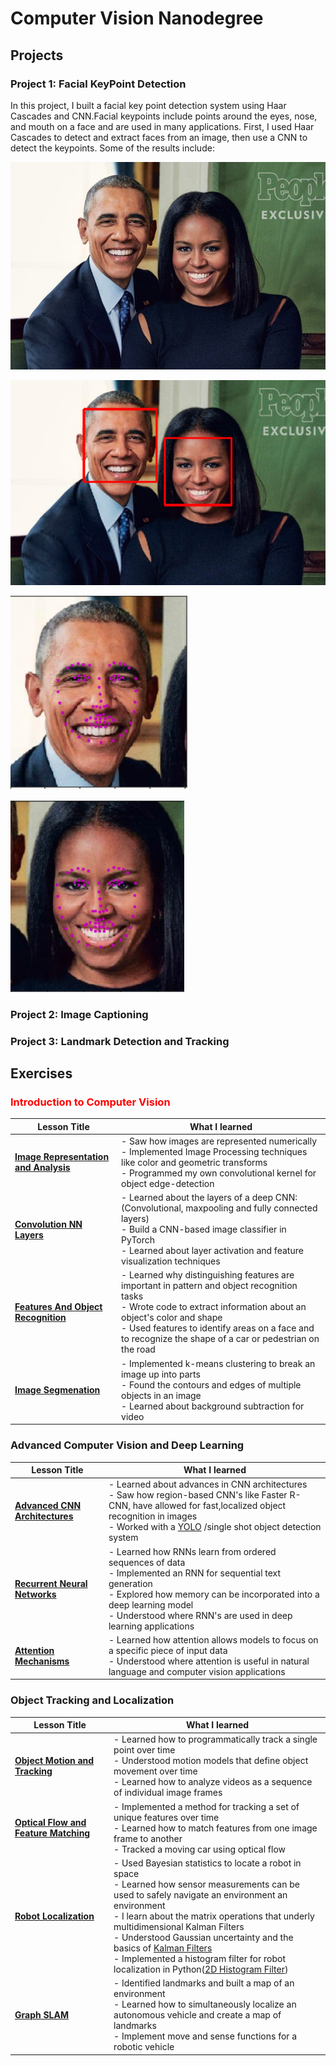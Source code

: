 # Computer Vision Nanodegree
## Projects

### Project 1: Facial KeyPoint Detection
In this project, I built a facial key point detection system using Haar Cascades and CNN.Facial keypoints include points around the eyes, nose, and mouth on a face and are used in many applications. First, I used Haar Cascades to detect and extract faces from an image, then use a CNN to detect the keypoints.
Some of the results include:

![Obama](/CVND_Projects/P1_Facial_Keypoints/images/obamas.jpg)

![Obama](/CVND_Projects/P1_Facial_Keypoints/images/obamasHaar.png)

![Obama](/CVND_Projects/P1_Facial_Keypoints/images/obama.png)

![Obama](/CVND_Projects/P1_Facial_Keypoints/images/obama_michele.png)


### Project 2: Image Captioning


### Project 3: Landmark Detection and Tracking


## Exercises

### <span style="color:red">Introduction to Computer Vision<span>

| **Lesson Title**                                                                                                                                             | **What I learned**                                                                                                                                                                                                                                                          |
|--------------------------------------------------------------------------------------------------------------------------------------------------------------|-----------------------------------------------------------------------------------------------------------------------------------------------------------------------------------------------------------------------------------------------------------------------------|
| **[Image Representation and Analysis](https://github.com/ivyclare/Computer-Vision-Nanodegree/tree/master/Exercises/1_1_Image_Representation)**               | - Saw how images are represented numerically <br/>- Implemented Image Processing techniques like color and geometric transforms<br/>- Programmed my own convolutional kernel for object edge-detection<br/>                                                                               |
| **[Convolution NN Layers](https://github.com/ivyclare/Computer-Vision-Nanodegree/tree/master/Exercises/1_2_Convolutional_Filters_Edge_Detection)**        | - Learned about the layers of a deep CNN: (Convolutional, maxpooling and fully connected layers)<br/>- Build a CNN-based image classifier in PyTorch<br/>- Learned about layer activation and feature visualization techniques<br/>                                                      |
| **[Features And Object Recognition](https://github.com/ivyclare/Computer-Vision-Nanodegree/tree/master/Exercises/1_3_Types_of_Features_Image_Segmentation)** | - Learned why distinguishing features are important in pattern and object recognition tasks<br/>- Wrote code to extract information about an object's color and shape<br/>- Used features to identify areas on a face and to recognize the shape of a car or pedestrian on the road<br/> |
| **[Image Segmenation](https://github.com/ivyclare/Computer-Vision-Nanodegree/tree/master/Exercises/1_4_Feature_Vectors)**                                   | - Implemented k-means clustering to break an image up into parts<br/>- Found the contours and edges of multiple objects in an image<br/>- Learned about background subtraction for video<br/>                                                                                            |


### Advanced Computer Vision and Deep Learning

| **Lesson Title**                                                                                                               | **What I learned**                                                                                                                                                                                                                                                                                           |
|--------------------------------------------------------------------------------------------------------------------------------|--------------------------------------------------------------------------------------------------------------------------------------------------------------------------------------------------------------------------------------------------------------------------------------------------------------|
| **[Advanced CNN Architectures](https://github.com/ivyclare/Computer-Vision-Nanodegree/tree/master/Exercises/1_5_CNN_Layers)** |- Learned about advances in CNN architectures<br/>- Saw how region-based CNN's like Faster R-CNN, have allowed for fast,localized object recognition in images<br/>- Worked with a [YOLO](https://github.com/ivyclare/Computer-Vision-Nanodegree/tree/master/Exercises/2_2_YOLO) /single shot object detection system<br/> |
| **[Recurrent Neural Networks](https://github.com/ivyclare/Computer-Vision-Nanodegree/tree/master/Exercises/2_4_LSTMs)**        | - Learned how RNNs learn from ordered sequences of data <br/>- Implemented an RNN for sequential text generation<br/>- Explored how memory can be incorporated into a deep learning model<br/>- Understood where RNN's are used in deep learning applications<br/>                                                             |
| **[Attention Mechanisms](https://github.com/ivyclare/Computer-Vision-Nanodegree/tree/master/Exercises/2_6_Attention  )**       | - Learned how attention allows models to focus on a specific piece of input data<br/>- Understood where attention is useful in natural language and computer vision applications<br/>                                                                                                                                 |


### Object Tracking and Localization
| **Lesson Title**                                                                                                                                                  | **What I learned**                                                                                                                                                                                                                                                                                                                                                                                                                                                                                                                                                                                                                               |
|-------------------------------------------------------------------------------------------------------------------------------------------------------------------|--------------------------------------------------------------------------------------------------------------------------------------------------------------------------------------------------------------------------------------------------------------------------------------------------------------------------------------------------------------------------------------------------------------------------------------------------------------------------------------------------------------------------------------------------------------------------------------------------------------------------------------------------|
| **[Object Motion and Tracking](https://github.com/ivyclare/Computer-Vision-Nanodegree/tree/master/CVND_Localization_Exercises/4_2_Robot_Localization)**           | - Learned how to programmatically track a single point over time<br/>- Understood motion models that define object movement over time<br/>- Learned how to analyze videos as a sequence of individual image frames<br/>                                                                                                                                                                                                                                                                                                                                                                                                                                       |
| **[Optical Flow and Feature Matching](https://github.com/ivyclare/Computer-Vision-Nanodegree/tree/master/CVND_Localization_Exercises/4_5_State_and_Motion)**      | - Implemented a method for tracking a set of unique features over time<br/>- Learned how to match features from one image frame to another<br/>- Tracked a moving car using optical flow<br/>                                                                                                                                                                                                                                                                                                                                                                                                                                                                 |
| **[Robot Localization](https://github.com/ivyclare/Computer-Vision-Nanodegree/tree/master/CVND_Localization_Exercises/4_6_Matrices_and_Transformation_of_State)** | - Used Bayesian statistics to locate a robot in space<br/>- Learned how sensor measurements can be used to safely navigate an environment an environment<br/>- I learn about the matrix operations that underly multidimensional Kalman Filters<br/>- Understood Gaussian uncertainty and the basics of [Kalman Filters](https://github.com/ivyclare/Computer-Vision-Nanodegree/tree/master/CVND_Localization_Exercises/4_4_Kalman_Filters)<br/>- Implemented a histogram filter for robot localization in Python([2D Histogram Filter](https://github.com/ivyclare/Computer-Vision-Nanodegree/tree/master/CVND_Localization_Exercises/4_3_2D_Histogram_Filter)) |
| **[Graph SLAM](https://github.com/ivyclare/Computer-Vision-Nanodegree/tree/master/CVND_Localization_Exercises/4_7_SLAM)**                                         | - Identified landmarks and built a map of an environment<br/>- Learned how to simultaneously localize an autonomous vehicle and create a map of landmarks<br/>- Implement move and sense functions for a robotic vehicle<br/>                                                                                                                                                                                                                                                                                                                                                                                                                                 |
